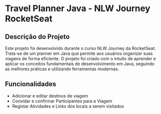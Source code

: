 # Travel Planner Java - NLW Journey RocketSeat

## Descrição do Projeto

Este projeto foi desenvolvido durante o curso NLW Journey da RocketSeat. Trata-se de um planner em Java que permite aos usuários organizar suas viagens de forma eficiente. O projeto foi criado com o intuito de aprender e aplicar os conceitos fundamentais de desenvolvimento em Java, seguindo as melhores práticas e utilizando ferramentas modernas.

## Funcionalidades

- Adicionar e editar destinos de viagem
- Convidar e confirmar Participantes para a Viagem
- Registar Atividades e Links dos locais a serem visitados

